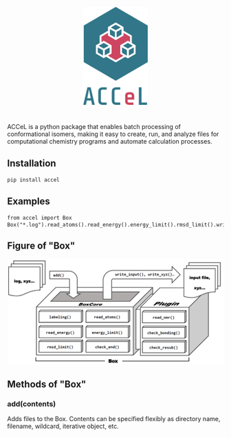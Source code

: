 <p align="center">
  <img src="./images/logo.svg" alt="ACCeL" width="150px">
</p>

#
ACCeL is a python package that enables batch processing of conformational isomers, making it easy to create, run, and analyze files for computational chemistry programs and automate calculation processes.
## Installation
```
pip install accel
```
## Examples
```
from accel import Box
Box("*.log").read_atoms().read_energy().energy_limit().rmsd_limit().write_input("template_file.inp")
```
## Figure of "Box"
![Box](./images/box_figure.png)

## Methods of "Box"

### add(contents)
Adds files to the Box. Contents can be specified flexibly as directory name, filename, wildcard, iterative object, etc.